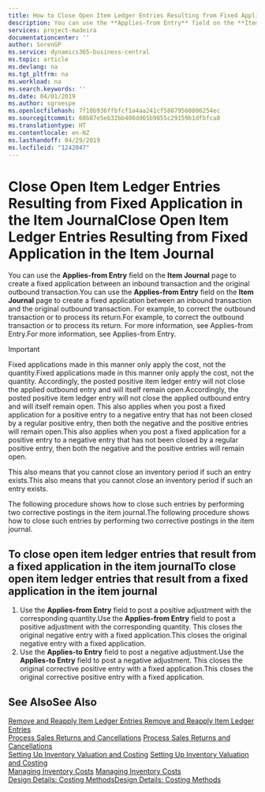 ```yaml
---
title: How to Close Open Item Ledger Entries Resulting from Fixed Application in the Item Journal | Microsoft Docs
description: You can use the **Applies-from Entry** field on the **Item Journal** page to create a fixed application between an inbound transaction and the original outbound transaction. For example, to correct the outbound transaction or to process its return.
services: project-madeira
documentationcenter: ''
author: SorenGP
ms.service: dynamics365-business-central
ms.topic: article
ms.devlang: na
ms.tgt_pltfrm: na
ms.workload: na
ms.search.keywords: ''
ms.date: 04/01/2019
ms.author: sgroespe
ms.openlocfilehash: 7f10b936ffbfcf1a4aa241cf58879560806254ec
ms.sourcegitcommit: 60b87e5eb32bb408dd65b9855c29159b1dfbfca8
ms.translationtype: HT
ms.contentlocale: en-NZ
ms.lasthandoff: 04/29/2019
ms.locfileid: "1242047"
---
```

# <a name="close-open-item-ledger-entries-resulting-from-fixed-application-in-the-item-journal"></a><span data-ttu-id="be4e5-104">Close Open Item Ledger Entries Resulting from Fixed Application in the Item Journal</span><span class="sxs-lookup"><span data-stu-id="be4e5-104">Close Open Item Ledger Entries Resulting from Fixed Application in the Item Journal</span></span>
<span data-ttu-id="be4e5-105">You can use the **Applies-from Entry** field on the **Item Journal** page to create a fixed application between an inbound transaction and the original outbound transaction.</span><span class="sxs-lookup"><span data-stu-id="be4e5-105">You can use the **Applies-from Entry** field on the **Item Journal** page to create a fixed application between an inbound transaction and the original outbound transaction.</span></span> <span data-ttu-id="be4e5-106">For example, to correct the outbound transaction or to process its return.</span><span class="sxs-lookup"><span data-stu-id="be4e5-106">For example, to correct the outbound transaction or to process its return.</span></span> <span data-ttu-id="be4e5-107">For more information, see Applies-from Entry.</span><span class="sxs-lookup"><span data-stu-id="be4e5-107">For more information, see Applies-from Entry.</span></span>  

> [!IMPORTANT]  
>  <span data-ttu-id="be4e5-108">Fixed applications made in this manner only apply the cost, not the quantity.</span><span class="sxs-lookup"><span data-stu-id="be4e5-108">Fixed applications made in this manner only apply the cost, not the quantity.</span></span> <span data-ttu-id="be4e5-109">Accordingly, the posted positive item ledger entry will not close the applied outbound entry and will itself remain open.</span><span class="sxs-lookup"><span data-stu-id="be4e5-109">Accordingly, the posted positive item ledger entry will not close the applied outbound entry and will itself remain open.</span></span> <span data-ttu-id="be4e5-110">This also applies when you post a fixed application for a positive entry to a negative entry that has not been closed by a regular positive entry, then both the negative and the positive entries will remain open.</span><span class="sxs-lookup"><span data-stu-id="be4e5-110">This also applies when you post a fixed application for a positive entry to a negative entry that has not been closed by a regular positive entry, then both the negative and the positive entries will remain open.</span></span>  
>   
>  <span data-ttu-id="be4e5-111">This also means that you cannot close an inventory period if such an entry exists.</span><span class="sxs-lookup"><span data-stu-id="be4e5-111">This also means that you cannot close an inventory period if such an entry exists.</span></span>  

<span data-ttu-id="be4e5-112">The following procedure shows how to close such entries by performing two corrective postings in the item journal.</span><span class="sxs-lookup"><span data-stu-id="be4e5-112">The following procedure shows how to close such entries by performing two corrective postings in the item journal.</span></span>  

## <a name="to-close-open-item-ledger-entries-that-result-from-a-fixed-application-in-the-item-journal"></a><span data-ttu-id="be4e5-113">To close open item ledger entries that result from a fixed application in the item journal</span><span class="sxs-lookup"><span data-stu-id="be4e5-113">To close open item ledger entries that result from a fixed application in the item journal</span></span>  

1.  <span data-ttu-id="be4e5-114">Use the **Applies-from Entry** field to post a positive adjustment with the corresponding quantity.</span><span class="sxs-lookup"><span data-stu-id="be4e5-114">Use the **Applies-from Entry** field to post a positive adjustment with the corresponding quantity.</span></span> <span data-ttu-id="be4e5-115">This closes the original negative entry with a fixed application.</span><span class="sxs-lookup"><span data-stu-id="be4e5-115">This closes the original negative entry with a fixed application.</span></span>  
2.  <span data-ttu-id="be4e5-116">Use the **Applies-to Entry** field to post a negative adjustment.</span><span class="sxs-lookup"><span data-stu-id="be4e5-116">Use the **Applies-to Entry** field to post a negative adjustment.</span></span> <span data-ttu-id="be4e5-117">This closes the original corrective positive entry with a fixed application.</span><span class="sxs-lookup"><span data-stu-id="be4e5-117">This closes the original corrective positive entry with a fixed application.</span></span>  

## <a name="see-also"></a><span data-ttu-id="be4e5-118">See Also</span><span class="sxs-lookup"><span data-stu-id="be4e5-118">See Also</span></span>  
[<span data-ttu-id="be4e5-119"> Remove and Reapply Item Ledger Entries</span><span class="sxs-lookup"><span data-stu-id="be4e5-119"> Remove and Reapply Item Ledger Entries</span></span>](finance-how-to-remove-and-reapply-item-entries.md)  
 <span data-ttu-id="be4e5-120">[Process Sales Returns and Cancellations](sales-how-process-sales-returns-cancellations.md) </span><span class="sxs-lookup"><span data-stu-id="be4e5-120">[Process Sales Returns and Cancellations](sales-how-process-sales-returns-cancellations.md) </span></span>  
 <span data-ttu-id="be4e5-121">[Setting Up Inventory Valuation and Costing](finance-set-up-inventory-valuation-and-costing.md) </span><span class="sxs-lookup"><span data-stu-id="be4e5-121">[Setting Up Inventory Valuation and Costing](finance-set-up-inventory-valuation-and-costing.md) </span></span>  
 <span data-ttu-id="be4e5-122">[Managing Inventory Costs](finance-manage-inventory-costs.md) </span><span class="sxs-lookup"><span data-stu-id="be4e5-122">[Managing Inventory Costs](finance-manage-inventory-costs.md) </span></span>  
 [<span data-ttu-id="be4e5-123">Design Details: Costing Methods</span><span class="sxs-lookup"><span data-stu-id="be4e5-123">Design Details: Costing Methods</span></span>](design-details-costing-methods.md)

